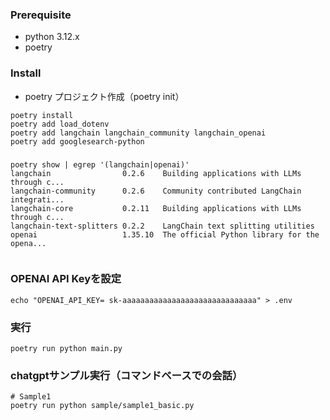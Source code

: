 ### Prerequisite
- python 3.12.x
- poetry

### Install
- poetry プロジェクト作成（poetry init）
```
poetry install
poetry add load_dotenv
poetry add langchain langchain_community langchain_openai
poetry add googlesearch-python

```

###
```shell
poetry show | egrep '(langchain|openai)'     
langchain                0.2.6    Building applications with LLMs through c...
langchain-community      0.2.6    Community contributed LangChain integrati...
langchain-core           0.2.11   Building applications with LLMs through c...
langchain-text-splitters 0.2.2    LangChain text splitting utilities
openai                   1.35.10  The official Python library for the opena...


```

### OPENAI API Keyを設定
```
echo "OPENAI_API_KEY= sk-aaaaaaaaaaaaaaaaaaaaaaaaaaaaaa" > .env
```

### 実行
```shell
poetry run python main.py

```

### chatgptサンプル実行（コマンドベースでの会話）
```shell
# Sample1
poetry run python sample/sample1_basic.py
```


